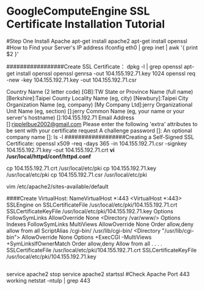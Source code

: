 GoogleComputeEngine SSL Certificate Installation Tutorial
==========

#Step One Install Apache
apt-get install apache2
apt-get install openssl
#How to Find your Server's IP address
ifconfig eth0 | grep inet | awk '{ print $2 }'

#################Create SSL Certificate：
dpkg -l | grep openssl
apt-get install openssl
openssl genrsa -out 104.155.192.71.key 1024
openssl req -new -key 104.155.192.71.key -out 104.155.192.71.csr

Country Name (2 letter code) [GB]:TW
State or Province Name (full name) [Berkshire]:Taipei County
Locality Name (eg, city) [Newbury]:Taipei City
Organization Name (eg, company) [My Company Ltd]:jerry
Organizational Unit Name (eg, section) []:jerry
Common Name (eg, your name or your server's hostname) []:104.155.192.71
Email Address []:ripplelbue2002@gmail.com
Please enter the following 'extra' attributes
to be sent with your certificate request
A challenge password []: 
An optional company name []:
ls -l
##################Creating a Self-Signed SSL Certificate:
openssl x509 -req -days 365 -in 104.155.192.71.csr -signkey 104.155.192.71.key -out 104.155.192.71.crt
<b>vi /usr/local/httpd/conf/httpd.conf</b>

cp 104.155.192.71.crt /usr/local/etc/pki
cp 104.155.192.71.key /usr/local/etc/pki
cp 104.155.192.71.csr /usr/local/etc/pki

vim /etc/apache2/sites-available/default



####Create VirtualHost:
NameVirtualHost *:443
<VirtualHost *:443>
        SSLEngine on
        SSLCertificateFile /usr/local/etc/pki/104.155.192.71.crt
        SSLCertificateKeyFile /usr/local/etc/pki/104.155.192.71.key
        <Directory />
                Options FollowSymLinks
                AllowOverride None
        </Directory>
                <Directory /var/www/>
                Options Indexes FollowSymLinks MultiViews
                AllowOverride None
                Order allow,deny
                allow from all
        </Directory>
        ScriptAlias /cgi-bin/ /usr/lib/cgi-bin/
        <Directory "/usr/lib/cgi-bin">
                AllowOverride None
                Options +ExecCGI -MultiViews +SymLinksIfOwnerMatch
                Order allow,deny
                Allow from all
        </Directory> 
</VirtualHost>
.
.
.
.
SSLCertificateFile /usr/local/etc/pki/104.155.192.71.crt
SSLCertificateKeyFile /usr/local/etc/pki/104.155.192.71.key
</VirtualHost>


##
service apache2 stop
service apache2 startssl
#Check Apache Port 443 working
netstat -ntulp | grep 443